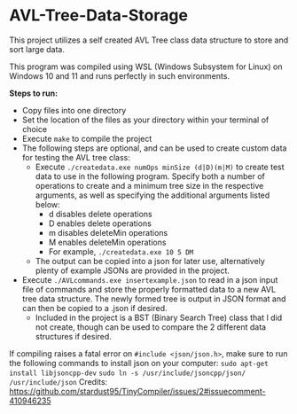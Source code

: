 # AVL-Tree-Data-Storage


This project utilizes a self created AVL Tree class data structure to store and sort large data.


This program was compiled using WSL (Windows Subsystem for Linux) on Windows 10 and 11 and runs perfectly in such environments.


**Steps to run:**
- Copy files into one directory
- Set the location of the files as your directory within your terminal of choice
- Execute ```make``` to compile the project
- The following steps are optional, and can be used to create custom data for testing the AVL tree class:
    - Execute ```./createdata.exe numOps minSize (d|D)(m|M)``` to create test data to use in the following program. Specify both a number of operations to create and a minimum tree size in the respective arguments, as well as specifying the additional arguments listed below:
        - d disables delete operations
        - D enables delete operations
        - m disables deleteMin operations
        - M enables deleteMin operations
        - For example, ```./createdata.exe 10 5 DM```
    - The output can be copied into a json for later use, alternatively plenty of example JSONs are provided in the project.
- Execute ```./AVLcommands.exe insertexample.json``` to read in a json input file of commands and store the properly formatted data to a new AVL tree data structure. The newly formed tree is output in JSON format and can then be copied to a .json if desired.
    - Included in the project is a BST (Binary Search Tree) class that I did not create, though can be used to compare the 2 different data structures if desired.


If compiling raises a fatal error on ```#include <json/json.h>```, make sure to run the following commands to install json on your computer:
```sudo apt-get install libjsoncpp-dev```
```sudo ln -s /usr/include/jsoncpp/json/ /usr/include/json```
Credits: https://github.com/stardust95/TinyCompiler/issues/2#issuecomment-410946235
